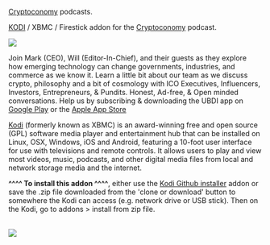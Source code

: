 <a href="https://anchor.fm/cryptoconomy/support">Cryptoconomy</a> podcasts.<br>

<a href="kodi.tv">KODI<a> / XBMC / Firestick addon for the <a href="https://anchor.fm/cryptoconomy/support">Cryptoconomy</a> podcast.<br>

<img src="https://d3t3ozftmdmh3i.cloudfront.net/production/podcast_uploaded/329620/329620-1522793961992-5f1cc0412b82.jpg"><br>

Join Mark (CEO), Will (Editor-In-Chief), and their guests as they explore how emerging technology can change governments, industries, and commerce as we know it. Learn a little bit about our team as we discuss crypto, philosophy and a bit of cosmology with ICO Executives, Influencers, Investors, Entrepreneurs, & Pundits. Honest, Ad-free, & Open minded conversations. Help us by subscribing & downloading the UBDI app on <a href="https://play.google.com/store/apps/details?id=com.mobileubdiapp&hl=en">Google Play</a> or the <a href="https://apps.apple.com/us/app/ubdi/id1479859273">Apple App Store</a><br>

<a href="www.kodi.tv">Kodi</a> (formerly known as XBMC) is an award-winning free and open source (GPL) software media player and entertainment hub that can be installed on Linux, OSX, Windows, iOS and Android, featuring a 10-foot user interface for use with televisions and remote controls. It allows users to play and view most videos, music, podcasts, and other digital media files from local and network storage media and the internet.<br>

<b>^^^^ To install this addon ^^^^</b>, either use the <a href="https://www.tvaddons.co/github-browser-kodi/">Kodi Github installer</a> addon or save the .zip file downloaded from the 'clone or download' button to somewhere the Kodi can access (e.g. network drive or USB stick). Then on the Kodi, go to addons > install from zip file.<br>

<br><a href="http://www.kodi.tv"><img src="https://kodi.tv/sites/default/files/page/field_image/about--devices.jpg">
